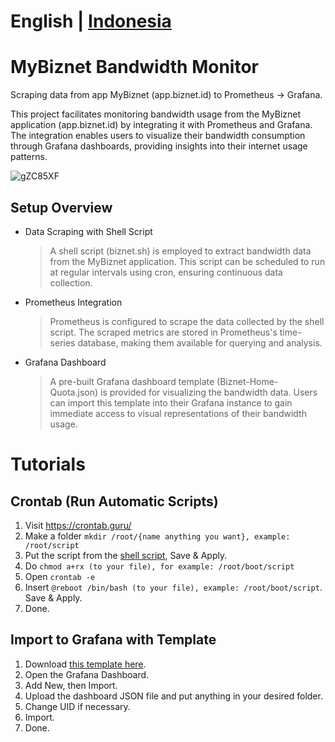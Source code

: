 # **English** | [Indonesia](https://github.com/ryukora/mybiznet-bandwidth-prometheus/blob/main/README-id.md)

# MyBiznet Bandwidth Monitor
Scraping data from app MyBiznet (app.biznet.id) to Prometheus -> Grafana.

This project facilitates monitoring bandwidth usage from the MyBiznet application (app.biznet.id) by integrating it with Prometheus and Grafana. The integration enables users to visualize their bandwidth consumption through Grafana dashboards, providing insights into their internet usage patterns.

![gZC85XF](https://i.imgur.com/gZC85XF.png)

## Setup Overview

- Data Scraping with Shell Script
  > A shell script (biznet.sh) is employed to extract bandwidth data from the MyBiznet application. This script can be scheduled to run at regular intervals using cron, ensuring continuous data collection.

- Prometheus Integration
  > Prometheus is configured to scrape the data collected by the shell script. The scraped metrics are stored in Prometheus's time-series database, making them available for querying and analysis.

- Grafana Dashboard
  > A pre-built Grafana dashboard template (Biznet-Home-Quota.json) is provided for visualizing the bandwidth data. Users can import this template into their Grafana instance to gain immediate access to visual representations of their bandwidth usage.

# Tutorials

## Crontab (Run Automatic Scripts)
1. Visit https://crontab.guru/
2. Make a folder ``mkdir /root/{name anything you want}, example: /root/script``
3. Put the script from the [shell script](https://raw.githubusercontent.com/ryukora/mybiznet-bandwidth-prometheus/refs/heads/main/biznet.sh), Save & Apply.
4. Do ``chmod a+rx (to your file), for example: /root/boot/script``
5. Open ``crontab -e``
6. Insert ``@reboot /bin/bash (to your file), example: /root/boot/script``. Save & Apply.
7. Done.

## Import to Grafana with Template
1. Download [this template here](https://github.com/ryukora/mybiznet-bandwidth-prometheus/raw/refs/heads/main/Biznet-Home-Quota.json).
2. Open the Grafana Dashboard.
3. Add New, then Import.
4. Upload the dashboard JSON file and put anything in your desired folder.
5. Change UID if necessary.
6. Import.
7. Done.
